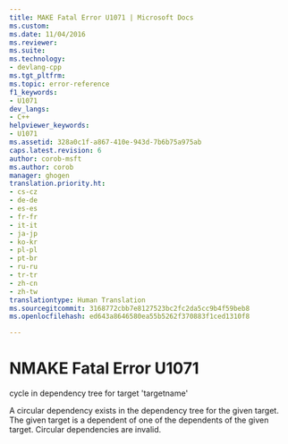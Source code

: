 ```yaml
---
title: MAKE Fatal Error U1071 | Microsoft Docs
ms.custom: 
ms.date: 11/04/2016
ms.reviewer: 
ms.suite: 
ms.technology:
- devlang-cpp
ms.tgt_pltfrm: 
ms.topic: error-reference
f1_keywords:
- U1071
dev_langs:
- C++
helpviewer_keywords:
- U1071
ms.assetid: 328a0c1f-a867-410e-943d-7b6b75a975ab
caps.latest.revision: 6
author: corob-msft
ms.author: corob
manager: ghogen
translation.priority.ht:
- cs-cz
- de-de
- es-es
- fr-fr
- it-it
- ja-jp
- ko-kr
- pl-pl
- pt-br
- ru-ru
- tr-tr
- zh-cn
- zh-tw
translationtype: Human Translation
ms.sourcegitcommit: 3168772cbb7e8127523bc2fc2da5cc9b4f59beb8
ms.openlocfilehash: ed643a8646580ea55b5262f370883f1ced1310f8

---
```

# NMAKE Fatal Error U1071
cycle in dependency tree for target 'targetname'  
  
 A circular dependency exists in the dependency tree for the given target. The given target is a dependent of one of the dependents of the given target. Circular dependencies are invalid.


<!--HONumber=Jan17_HO1-->


